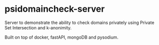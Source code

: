 psidomaincheck-server
=====================

Server to demonstrate the ability to check domains privately using Private Set Intersection and k-anonimity.

Built on top of docker, fastAPI, mongoDB and pysodium.
